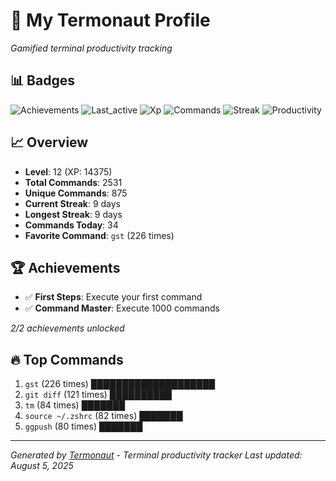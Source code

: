 # 🚀 My Termonaut Profile

*Gamified terminal productivity tracking*

## 📊 Badges

![Achievements](https://img.shields.io/badge/Achievements-5%2F10-blue?style=flat-square&logo=terminal&logoColor=white) ![Last_active](https://img.shields.io/badge/Last+Active-9h+ago-yellow?style=flat-square&logo=terminal&logoColor=white) ![Xp](https://img.shields.io/badge/XP-Level+12+%2814375%2F16900%29-blue?style=flat-square&logo=terminal&logoColor=white) ![Commands](https://img.shields.io/badge/Commands-2531-blue?style=flat-square&logo=terminal&logoColor=white) ![Streak](https://img.shields.io/badge/Streak-9+days-blue?style=flat-square&logo=terminal&logoColor=white) ![Productivity](https://img.shields.io/badge/Productivity-80.0%25-green?style=flat-square&logo=terminal&logoColor=white) 

## 📈 Overview

- **Level**: 12 (XP: 14375)
- **Total Commands**: 2531
- **Unique Commands**: 875
- **Current Streak**: 9 days
- **Longest Streak**: 9 days
- **Commands Today**: 34
- **Favorite Command**: `gst` (226 times)

## 🏆 Achievements

- ✅ **First Steps**: Execute your first command
- ✅ **Command Master**: Execute 1000 commands

*2/2 achievements unlocked*

## 🔥 Top Commands

1. `gst` (226 times) ████████████████████
2. `git diff` (121 times) ██████████
3. `tm` (84 times) ███████
4. `source ~/.zshrc` (82 times) ███████
5. `ggpush` (80 times) ███████

---

*Generated by [Termonaut](https://github.com/oiahoon/termonaut) - Terminal productivity tracker*
*Last updated: August 5, 2025*
